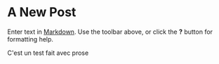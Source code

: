 # A New Post

Enter text in [Markdown](http://daringfireball.net/projects/markdown/). Use the toolbar above, or click the **?** button for formatting help.

C'est un test fait avec prose
